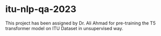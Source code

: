 # itu-nlp-qa-2023
This project has been assigned by Dr. Ali Ahmad for pre-training the T5 transformer model on ITU Dataset in unsupervised way.
